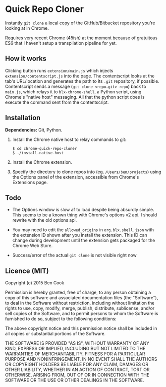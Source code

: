 # Quick Repo Cloner

Instantly `git clone` a local copy of the GitHub/Bitbucket repository you're looking at in Chrome.

Requires very recent Chrome (45ish) at the moment because of gratuitous ES6 that I haven't setup a transpilation pipeline for yet.


## How it works

Clicking button runs `extension/main.js` which injects `extension/contentscript.js` into the page. The contentscript looks at the tab's URL/location and generates the path to its `.git` repository, if possible. Contentscript sends a message (`git clone <repo.git> repo`) back to `main.js`, which relays it to `blx-chrome-shell`, a Python script, using Chrome's "native host" messaging. All that the python script does is execute the command sent from the contentscript.


## Installation

**Dependencies:** Git, Python.

1. Install the Chrome native host to relay commands to git:
    ```shell
    $ cd chrome-quick-repo-cloner
    $ ./install-native-host
    ```

2. Install the Chrome extension.

3. Specify the directory to clone repos into (eg. `/Users/ben/projects`) using the Options panel of the extension, accessible from Chrome's Extensions page.


## Todo

- The Options window is slow af to load despite being absurdly simple. This seems to be a known thing with Chrome's options v2 api. I should rewrite with the old options api.

- You may need to edit the `allowed_origins` in `org.blx.shell.json` with the extension ID shown after you install the extension. This ID can change during development until the extension gets packaged for the Chrome Web Store.

- Success/error of the actual `git clone` is not visible right now


## Licence (MIT)

Copyright (c) 2015 Ben Cook

Permission is hereby granted, free of charge, to any person obtaining a copy of this software and associated documentation files (the "Software"), to deal in the Software without restriction, including without limitation the rights to use, copy, modify, merge, publish, distribute, sublicense, and/or sell copies of the Software, and to permit persons to whom the Software is furnished to do so, subject to the following conditions:

The above copyright notice and this permission notice shall be included in all copies or substantial portions of the Software.

THE SOFTWARE IS PROVIDED "AS IS", WITHOUT WARRANTY OF ANY KIND, EXPRESS OR IMPLIED, INCLUDING BUT NOT LIMITED TO THE WARRANTIES OF MERCHANTABILITY, FITNESS FOR A PARTICULAR PURPOSE AND NONINFRINGEMENT. IN NO EVENT SHALL THE AUTHORS OR COPYRIGHT HOLDERS BE LIABLE FOR ANY CLAIM, DAMAGES OR OTHER LIABILITY, WHETHER IN AN ACTION OF CONTRACT, TORT OR OTHERWISE, ARISING FROM, OUT OF OR IN CONNECTION WITH THE SOFTWARE OR THE USE OR OTHER DEALINGS IN THE SOFTWARE.
